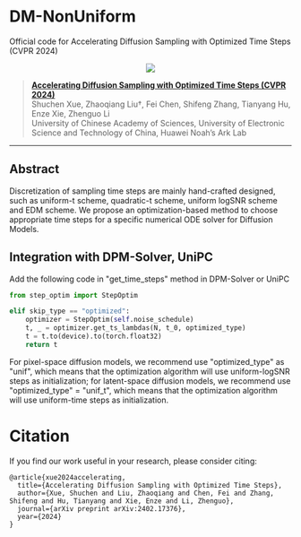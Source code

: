# DM-NonUniform
Official code for Accelerating Diffusion Sampling with Optimized Time Steps (CVPR 2024)
<div align="center">
  <a href="https://arxiv.org/pdf/2402.17376.pdf"><img src="https://img.shields.io/static/v1?label=Paper&message=Arxiv&color=red&logo=arxiv">
</div>

> [**Accelerating Diffusion Sampling with Optimized Time Steps (CVPR 2024)**](https://arxiv.org/pdf/2402.17376.pdf)<br>
>Shuchen Xue, Zhaoqiang Liu&#8224;, Fei Chen, Shifeng Zhang, Tianyang Hu, Enze Xie, Zhenguo Li
> <br>University of Chinese Academy of Sciences, University of Electronic Science and Technology of China, Huawei Noah’s Ark Lab<br>
---

## Abstract

Discretization of sampling time steps are mainly hand-crafted designed, such as uniform-t scheme, quadratic-t scheme, uniform logSNR scheme and EDM scheme. We propose an optimization-based method to choose appropriate time steps for a specific numerical ODE solver for Diffusion Models.

## Integration with DPM-Solver, UniPC

Add the following code in "get_time_steps" method in DPM-Solver or UniPC

```python
from step_optim import StepOptim
```

```python
elif skip_type == "optimized":
    optimizer = StepOptim(self.noise_schedule)
    t, _ = optimizer.get_ts_lambdas(N, t_0, optimized_type)
    t = t.to(device).to(torch.float32)
    return t
```

For pixel-space diffusion models, we recommend use "optimized_type" as "unif", which means that the optimization algorithm will use uniform-logSNR steps as initialization; for latent-space diffusion models, we recommend use "optimized_type" = "unif_t", which means that the optimization algorithm will use uniform-time steps as initialization.

# Citation

If you find our work useful in your research, please consider citing:

```
@article{xue2024accelerating,
  title={Accelerating Diffusion Sampling with Optimized Time Steps},
  author={Xue, Shuchen and Liu, Zhaoqiang and Chen, Fei and Zhang, Shifeng and Hu, Tianyang and Xie, Enze and Li, Zhenguo},
  journal={arXiv preprint arXiv:2402.17376},
  year={2024}
}
```